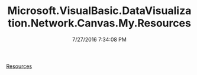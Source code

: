 ﻿---
title: Microsoft.VisualBasic.DataVisualization.Network.Canvas.My.Resources
date: 7/27/2016 7:34:08 PM
---

[Resources](T-Microsoft.VisualBasic.DataVisualization.Network.Canvas.My.Resources.Resources.html)
